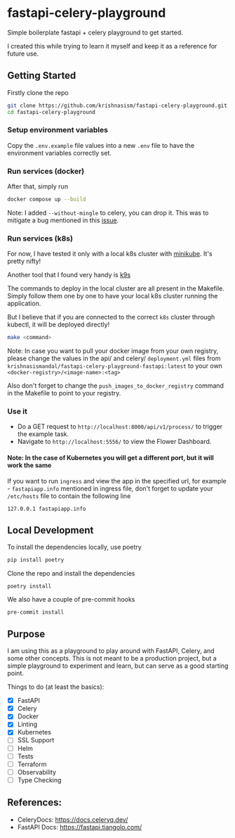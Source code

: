 # fastapi-celery-playground
Simple boilerplate fastapi + celery playground to get started.

I created this while trying to learn it myself and keep it as a reference for future use.

## Getting Started
Firstly clone the repo
```bash
git clone https://github.com/krishnasism/fastapi-celery-playground.git
cd fastapi-celery-playground
```

### Setup environment variables
Copy the `.env.example` file values into a new `.env` file to have the environment variables correctly set.

### Run services (docker)
After that, simply run

```bash
docker compose up --build
```

Note: I added `--without-mingle` to celery, you can drop it. This was to mitigate a bug mentioned in this [issue](https://github.com/celery/celery/discussions/7276).

### Run services (k8s)

For now, I have tested it only with a local k8s cluster with [minikube](https://minikube.sigs.k8s.io/docs/start/). It's pretty nifty!

Another tool that I found very handy is [k9s](https://k9scli.io/)

The commands to deploy in the local cluster are all present in the Makefile. Simply follow them one by one to have your local k8s cluster running the application.

But I believe that if you are connected to the correct `k8s` cluster through kubectl, it will be deployed directly!


```bash
make <command>
```

Note: In case you want to pull your docker image from your own registry, please change the values in the api/ and celery/ `deployment.yml` files from `krishnasismandal/fastapi-celery-playground-fastapi:latest` to your own `<docker-registry>/<image-name>:<tag>`

Also don't forget to change the `push_images_to_docker_registry` command in the Makefile to point to your registry.

### Use it
- Do a GET request to `http://localhost:8000/api/v1/process/` to trigger the example task.
- Navigate to `http://localhost:5556/` to view the Flower Dashboard.

#### Note: In the case of Kubernetes you will get a different port, but it will work the same

If you want to run `ingress` and view the app in the specified url, for example - `fastapiapp.info` mentioned in ingress file, don't forget to update your `/etc/hosts` file to contain the following line

```
127.0.0.1 fastapiapp.info
```

## Local Development
To install the dependencies locally, use poetry
```bash
pip install poetry
```
Clone the repo and install the dependencies
```
poetry install
```

We also have a couple of pre-commit hooks
```
pre-commit install
```

## Purpose

I am using this as a playground to play around with FastAPI, Celery, and some other concepts. This is not meant to be a production project, but a simple playground to experiment and learn, but can serve as a good starting point.

Things to do (at least the basics):

- [x] FastAPI
- [x] Celery
- [x] Docker
- [x] Linting
- [x] Kubernetes
- [ ] SSL Support
- [ ] Helm
- [ ] Tests
- [ ] Terraform
- [ ] Observability
- [ ] Type Checking

## References:
- CeleryDocs: https://docs.celeryq.dev/
- FastAPI Docs: https://fastapi.tiangolo.com/
